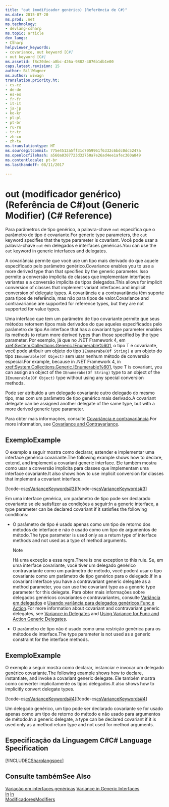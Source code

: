 ```yaml
---
title: "out (modificador genérico) (Referência de C#)"
ms.date: 2015-07-20
ms.prod: .net
ms.technology:
- devlang-csharp
ms.topic: article
dev_langs:
- CSharp
helpviewer_keywords:
- covariance, out keyword [C#]
- out keyword [C#]
ms.assetid: f8c20dec-a8bc-426a-9882-4076b1db1e00
caps.latest.revision: 15
author: BillWagner
ms.author: wiwagn
translation.priority.ht:
- cs-cz
- de-de
- es-es
- fr-fr
- it-it
- ja-jp
- ko-kr
- pl-pl
- pt-br
- ru-ru
- tr-tr
- zh-cn
- zh-tw
ms.translationtype: HT
ms.sourcegitcommit: 775e4512a5ff31c7059961f6332c6bdc0dc5247a
ms.openlocfilehash: a560a0307723d32750a7e26ad4ee1afec360a849
ms.contentlocale: pt-br
ms.lasthandoff: 08/11/2017

---
```

# <a name="out-generic-modifier-c-reference"></a><span data-ttu-id="90067-102">out (modificador genérico) (Referência de C#)</span><span class="sxs-lookup"><span data-stu-id="90067-102">out (Generic Modifier) (C# Reference)</span></span>
<span data-ttu-id="90067-103">Para parâmetros de tipo genérico, a palavra-chave `out` especifica que o parâmetro de tipo é covariante.</span><span class="sxs-lookup"><span data-stu-id="90067-103">For generic type parameters, the `out` keyword specifies that the type parameter is covariant.</span></span> <span data-ttu-id="90067-104">Você pode usar a palavra-chave `out` em delegados e interfaces genéricas.</span><span class="sxs-lookup"><span data-stu-id="90067-104">You can use the `out` keyword in generic interfaces and delegates.</span></span>  
  
 <span data-ttu-id="90067-105">A covariância permite que você use um tipo mais derivado do que aquele especificado pelo parâmetro genérico.</span><span class="sxs-lookup"><span data-stu-id="90067-105">Covariance enables you to use a more derived type than that specified by the generic parameter.</span></span> <span data-ttu-id="90067-106">Isso permite a conversão implícita de classes que implementam interfaces variantes e a conversão implícita de tipos delegados.</span><span class="sxs-lookup"><span data-stu-id="90067-106">This allows for implicit conversion of classes that implement variant interfaces and implicit conversion of delegate types.</span></span> <span data-ttu-id="90067-107">A covariância e a contravariância têm suporte para tipos de referência, mas não para tipos de valor.</span><span class="sxs-lookup"><span data-stu-id="90067-107">Covariance and contravariance are supported for reference types, but they are not supported for value types.</span></span>  
  
 <span data-ttu-id="90067-108">Uma interface que tem um parâmetro de tipo covariante permite que seus métodos retornem tipos mais derivados do que aqueles especificados pelo parâmetro de tipo.</span><span class="sxs-lookup"><span data-stu-id="90067-108">An interface that has a covariant type parameter enables its methods to return more derived types than those specified by the type parameter.</span></span> <span data-ttu-id="90067-109">Por exemplo, já que no .NET Framework 4, em <xref:System.Collections.Generic.IEnumerable%601>, o tipo T é covariante, você pode atribuir um objeto do tipo `IEnumerabe(Of String)` a um objeto do tipo `IEnumerable(Of Object)` sem usar nenhum método de conversão especial.</span><span class="sxs-lookup"><span data-stu-id="90067-109">For example, because in .NET Framework 4, in <xref:System.Collections.Generic.IEnumerable%601>, type T is covariant, you can assign an object of the `IEnumerabe(Of String)` type to an object of the `IEnumerable(Of Object)` type without using any special conversion methods.</span></span>  
  
 <span data-ttu-id="90067-110">Pode ser atribuído a um delegado covariante outro delegado do mesmo tipo, mas com um parâmetro de tipo genérico mais derivado.</span><span class="sxs-lookup"><span data-stu-id="90067-110">A covariant delegate can be assigned another delegate of the same type, but with a more derived generic type parameter.</span></span>  
  
 <span data-ttu-id="90067-111">Para obter mais informações, consulte [Covariância e contravariância](../../programming-guide/concepts/covariance-contravariance/index.md).</span><span class="sxs-lookup"><span data-stu-id="90067-111">For more information, see [Covariance and Contravariance](../../programming-guide/concepts/covariance-contravariance/index.md).</span></span>  
  
## <a name="example"></a><span data-ttu-id="90067-112">Exemplo</span><span class="sxs-lookup"><span data-stu-id="90067-112">Example</span></span>  
 <span data-ttu-id="90067-113">O exemplo a seguir mostra como declarar, estender e implementar uma interface genérica covariante.</span><span class="sxs-lookup"><span data-stu-id="90067-113">The following example shows how to declare, extend, and implement a covariant generic interface.</span></span> <span data-ttu-id="90067-114">Ele também mostra como usar a conversão implícita para classes que implementam uma interface covariante.</span><span class="sxs-lookup"><span data-stu-id="90067-114">It also shows how to use implicit conversion for classes that implement a covariant interface.</span></span>  
  
 <span data-ttu-id="90067-115">[!code-cs[csVarianceKeywords#3](../../../csharp/language-reference/keywords/codesnippet/CSharp/out-generic-modifier_1.cs)]</span><span class="sxs-lookup"><span data-stu-id="90067-115">[!code-cs[csVarianceKeywords#3](../../../csharp/language-reference/keywords/codesnippet/CSharp/out-generic-modifier_1.cs)]</span></span>  
  
 <span data-ttu-id="90067-116">Em uma interface genérica, um parâmetro de tipo pode ser declarado covariante se ele satisfizer as condições a seguir:</span><span class="sxs-lookup"><span data-stu-id="90067-116">In a generic interface, a type parameter can be declared covariant if it satisfies the following conditions:</span></span>  
  
-   <span data-ttu-id="90067-117">O parâmetro de tipo é usado apenas como um tipo de retorno dos métodos de interface e não é usado como um tipo de argumentos de método.</span><span class="sxs-lookup"><span data-stu-id="90067-117">The type parameter is used only as a return type of interface methods and not used as a type of method arguments.</span></span>  
  
    > [!NOTE]
    >  <span data-ttu-id="90067-118">Há uma exceção a essa regra.</span><span class="sxs-lookup"><span data-stu-id="90067-118">There is one exception to this rule.</span></span> <span data-ttu-id="90067-119">Se, em uma interface covariante, você tiver um delegado genérico contravariante como um parâmetro de método, você poderá usar o tipo covariante como um parâmetro de tipo genérico para o delegado.</span><span class="sxs-lookup"><span data-stu-id="90067-119">If in a covariant interface you have a contravariant generic delegate as a method parameter, you can use the covariant type as a generic type parameter for this delegate.</span></span> <span data-ttu-id="90067-120">Para obter mais informações sobre delegados genéricos covariantes e contravariantes, consulte [Variância em delegados](http://msdn.microsoft.com/library/e3b98197-6c5b-4e55-9c6e-9739b60645ca) e [Usando variância para delegados genéricos Func e Action](http://msdn.microsoft.com/library/e69c4f39-09aa-4c6d-a752-08cc767d8290).</span><span class="sxs-lookup"><span data-stu-id="90067-120">For more information about covariant and contravariant generic delegates, see [Variance in Delegates](http://msdn.microsoft.com/library/e3b98197-6c5b-4e55-9c6e-9739b60645ca) and [Using Variance for Func and Action Generic Delegates](http://msdn.microsoft.com/library/e69c4f39-09aa-4c6d-a752-08cc767d8290).</span></span>  
  
-   <span data-ttu-id="90067-121">O parâmetro de tipo não é usado como uma restrição genérica para os métodos de interface.</span><span class="sxs-lookup"><span data-stu-id="90067-121">The type parameter is not used as a generic constraint for the interface methods.</span></span>  
  
## <a name="example"></a><span data-ttu-id="90067-122">Exemplo</span><span class="sxs-lookup"><span data-stu-id="90067-122">Example</span></span>  
 <span data-ttu-id="90067-123">O exemplo a seguir mostra como declarar, instanciar e invocar um delegado genérico covariante.</span><span class="sxs-lookup"><span data-stu-id="90067-123">The following example shows how to declare, instantiate, and invoke a covariant generic delegate.</span></span> <span data-ttu-id="90067-124">Ele também mostra como converter implicitamente os tipos delegados.</span><span class="sxs-lookup"><span data-stu-id="90067-124">It also shows how to implicitly convert delegate types.</span></span>  
  
 <span data-ttu-id="90067-125">[!code-cs[csVarianceKeywords#4](../../../csharp/language-reference/keywords/codesnippet/CSharp/out-generic-modifier_2.cs)]</span><span class="sxs-lookup"><span data-stu-id="90067-125">[!code-cs[csVarianceKeywords#4](../../../csharp/language-reference/keywords/codesnippet/CSharp/out-generic-modifier_2.cs)]</span></span>  
  
 <span data-ttu-id="90067-126">Um delegado genérico, um tipo pode ser declarado covariante se for usado apenas como um tipo de retorno do método e não usado para argumentos de método.</span><span class="sxs-lookup"><span data-stu-id="90067-126">In a generic delegate, a type can be declared covariant if it is used only as a method return type and not used for method arguments.</span></span>  
  
## <a name="c-language-specification"></a><span data-ttu-id="90067-127">Especificação da Linguagem C#</span><span class="sxs-lookup"><span data-stu-id="90067-127">C# Language Specification</span></span>  
 [!INCLUDE[CSharplangspec](~/includes/csharplangspec-md.md)]  
  
## <a name="see-also"></a><span data-ttu-id="90067-128">Consulte também</span><span class="sxs-lookup"><span data-stu-id="90067-128">See Also</span></span>  
 <span data-ttu-id="90067-129">[Variação em interfaces genéricas](../../programming-guide/concepts/covariance-contravariance/variance-in-generic-interfaces.md) </span><span class="sxs-lookup"><span data-stu-id="90067-129">[Variance in Generic Interfaces](../../programming-guide/concepts/covariance-contravariance/variance-in-generic-interfaces.md) </span></span>  
 <span data-ttu-id="90067-130">[in](../../../csharp/language-reference/keywords/in-generic-modifier.md) </span><span class="sxs-lookup"><span data-stu-id="90067-130">[in](../../../csharp/language-reference/keywords/in-generic-modifier.md) </span></span>  
 [<span data-ttu-id="90067-131">Modificadores</span><span class="sxs-lookup"><span data-stu-id="90067-131">Modifiers</span></span>](../../../csharp/language-reference/keywords/modifiers.md)

